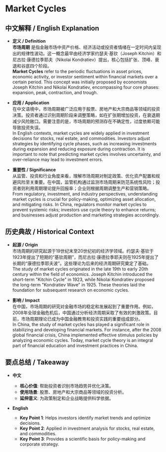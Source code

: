 # Market Cycles

## 中文解释 / English Explanation

* **定义 / Definition**  
  **市场周期** 是指金融市场中资产价格、经济活动或投资者情绪在一定时间内呈现出的规律性波动。这一概念最早由经济学家约瑟夫·基钦（Joseph Kitchin）和尼古拉·康德拉季耶夫（Nikolai Kondratiev）提出，核心包括扩张、顶峰、衰退和谷底四个阶段。  
  **Market Cycles** refer to the periodic fluctuations in asset prices, economic activity, or investor sentiment within financial markets over a certain period. This concept was initially proposed by economists Joseph Kitchin and Nikolai Kondratiev, encompassing four core phases: expansion, peak, contraction, and trough.

* **应用 / Application**  
  在中文语境中，市场周期被广泛应用于股票、房地产和大宗商品等领域的投资决策。投资者通过识别周期阶段来调整策略，如在扩张期增加投资，在衰退期减少风险敞口。需要注意的是，市场周期的预测存在不确定性，过度依赖可能导致投资失误。  
  In English contexts, market cycles are widely applied in investment decisions for stocks, real estate, and commodities. Investors adjust strategies by identifying cycle phases, such as increasing investments during expansion and reducing exposure during contraction. It is important to note that predicting market cycles involves uncertainty, and over-reliance may lead to investment errors.

* **重要性 / Significance**  
  从监管、投资和行业角度来看，理解市场周期对制定政策、优化资产配置和规避风险至关重要。在中国，监管机构通过监测市场周期来防范系统性风险；投资者则利用周期理论提升回报率；企业则根据周期调整生产和营销策略。  
  From regulatory, investment, and industry perspectives, understanding market cycles is crucial for policy-making, optimizing asset allocation, and mitigating risks. In China, regulators monitor market cycles to prevent systemic risks; investors use cycle theory to enhance returns; and businesses adjust production and marketing strategies accordingly.

## 历史典故 / Historical Context

* **起源 / Origin**  
  市场周期的研究起源于19世纪末至20世纪初的经济学领域。约瑟夫·基钦于1923年提出了短期的“基钦周期”，而尼古拉·康德拉季耶夫则在1925年提出了长期的“康德拉季耶夫波”。这些理论为后来的经济周期研究奠定了基础。  
  The study of market cycles originated in the late 19th to early 20th century within the field of economics. Joseph Kitchin introduced the short-term "Kitchin Cycle" in 1923, while Nikolai Kondratiev proposed the long-term "Kondratiev Wave" in 1925. These theories laid the foundation for subsequent research on economic cycles.

* **影响 / Impact**  
  在中国，市场周期的研究对金融市场的稳定和发展起到了重要作用。例如，2008年全球金融危机后，中国通过分析经济周期采取了有效的刺激政策。目前，市场周期理论已成为中国金融教育和投资实践的重要组成部分。  
  In China, the study of market cycles has played a significant role in stabilizing and developing financial markets. For instance, after the 2008 global financial crisis, China implemented effective stimulus policies by analyzing economic cycles. Today, market cycle theory is an integral part of financial education and investment practices in China.

## 要点总结 / Takeaway

* **中文**  
  - **核心价值**: 帮助投资者识别市场趋势并优化决策。  
  - **使用场景**: 股票、房地产和大宗商品等领域的投资分析。  
  - **延伸意义**: 为政策制定和企业战略提供科学依据。

* **English**  
  - **Key Point 1**: Helps investors identify market trends and optimize decisions.  
  - **Key Point 2**: Applied in investment analysis for stocks, real estate, and commodities.  
  - **Key Point 3**: Provides a scientific basis for policy-making and corporate strategy.